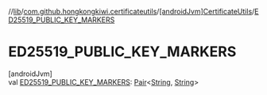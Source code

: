 //[lib](../../../index.md)/[com.github.hongkongkiwi.certificateutils](../index.md)/[[androidJvm]CertificateUtils](index.md)/[ED25519_PUBLIC_KEY_MARKERS](-e-d25519_-p-u-b-l-i-c_-k-e-y_-m-a-r-k-e-r-s.md)

# ED25519_PUBLIC_KEY_MARKERS

[androidJvm]\
val [ED25519_PUBLIC_KEY_MARKERS](-e-d25519_-p-u-b-l-i-c_-k-e-y_-m-a-r-k-e-r-s.md): [Pair](https://kotlinlang.org/api/latest/jvm/stdlib/kotlin/-pair/index.html)&lt;[String](https://kotlinlang.org/api/latest/jvm/stdlib/kotlin/-string/index.html), [String](https://kotlinlang.org/api/latest/jvm/stdlib/kotlin/-string/index.html)&gt;
